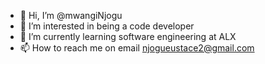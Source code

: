 - 👋 Hi, I’m @mwangiNjogu
- 👀 I’m interested in being a code developer
- 🌱 I’m currently learning software engineering at ALX
- 📫 How to reach me on email njogueustace2@gmail.com

<!---
mwangiNjogu/mwangiNjogu is a ✨ special ✨ repository because its `README.md` (this file) appears on your GitHub profile.
You can click the Preview link to take a look at your changes.
--->
